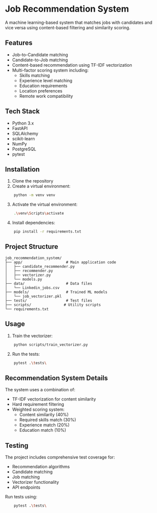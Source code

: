 # Job Recommendation System

A machine learning-based system that matches jobs with candidates and vice versa using content-based filtering and similarity scoring.

## Features

- Job-to-Candidate matching
- Candidate-to-Job matching
- Content-based recommendation using TF-IDF vectorization
- Multi-factor scoring system including:
  - Skills matching
  - Experience level matching
  - Education requirements
  - Location preferences
  - Remote work compatibility

## Tech Stack

- Python 3.x
- FastAPI
- SQLAlchemy
- scikit-learn
- NumPy
- PostgreSQL
- pytest

## Installation

1. Clone the repository
2. Create a virtual environment:
```bash
    python -m venv venv
```
3. Activate the virtual environment:
```bash
    .\venv\Scripts\activate
```
4. Install dependencies:
```bash
    pip install -r requirements.txt
```
## Project Structure

    job_recommendation_system/
    ├── app/                    # Main application code
    │   ├── candidate_recommender.py
    │   ├── recommender.py
    │   ├── vectorizer.py
    │   └── models.py
    ├── data/                   # Data files
    │   └── Linkedin_jobs.csv
    ├── models/                 # Trained ML models
    │   └── job_vectorizer.pkl
    ├── tests/                  # Test files
    ├── scripts/               # Utility scripts
    └── requirements.txt

## Usage

1. Train the vectorizer:
```bash
    python scripts/train_vectorizer.py
```
2. Run the tests:
```bash
    pytest .\tests\
```
## Recommendation System Details

The system uses a combination of:
- TF-IDF vectorization for content similarity
- Hard requirement filtering
- Weighted scoring system:
  - Content similarity (40%)
  - Required skills match (30%)
  - Experience match (20%)
  - Education match (10%)

## Testing

The project includes comprehensive test coverage for:
- Recommendation algorithms
- Candidate matching
- Job matching
- Vectorizer functionality
- API endpoints

Run tests using:
```bash
    pytest .\tests\
```